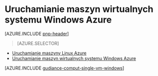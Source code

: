<properties
   pageTitle="Uruchamianie maszyn wirtualnych systemu Windows | Dokumentacja dotycząca architektura | Microsoft Azure"
   description="Jak uruchomić maszyny Azure, płatności uwagę skalowalność, elastyczność, zarządzanie i zabezpieczeń."
   services=""
   documentationCenter="na"
   authors="MikeWasson"
   manager="roshar"
   editor=""
   tags=""/>

<tags
   ms.service="guidance"
   ms.devlang="na"
   ms.topic="article"
   ms.tgt_pltfrm="na"
   ms.workload="na"
   ms.date="10/20/2016"
   ms.author="mwasson"/>

# <a name="running-a-windows-vm-on-azure"></a>Uruchamianie maszyn wirtualnych systemu Windows Azure

[AZURE.INCLUDE [pnp-header](../../includes/guidance-pnp-header-include.md)]

> [AZURE.SELECTOR]
- [Uruchamianie maszyny Linux Azure](guidance-compute-single-vm-linux.md)
- [Uruchamianie maszyn wirtualnych systemu Windows Azure](guidance-compute-single-vm.md)

[AZURE.INCLUDE [gudiance-comput-single-vm-windows](../../includes/guidance-compute-single-vm-windows.md)]


